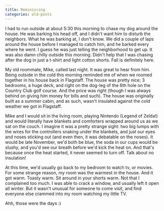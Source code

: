 ```yaml
---
title: Reminiscing
categories: old-posts
---
```

I had to run outside at about 5:30 this morning to chase my dog around the house. He was barking his head off, and I didn't want him to disturb the neighbors. What he was barking at, I don't know. We did a couple of laps around the house before I managed to catch him, and he barked every where he went. I guess he was just telling the neighborhood to get up. It was also damn chilly outside this morning. Didn't help that I was chasing after the dog in just a t-shirt and light cotton shorts. Fall is definitely here.
<!--more-->

My old roommate, Mike, called last night. It was great to hear from him. Being outside in the cold this morning reminded me of when we roomed together in his house back in Flagstaff. The house was pretty nice; 3 bedrooms, a huge deck, and right on the dog-leg of the 6th hole on the Country Club golf course. And the price was right (though I was always behind on giving him money for bills and such). The house was originally built as a summer cabin, and as such, wasn't insulated against the cold weather we got in Flagstaff.

Mike and I would sit in the living room, playing Nintendo (Legend of Zelda!) and would literally have blankets and comforters wrapped around us as we sat on the couch. I imagine it was a pretty strange sight: two big lumps with the wires for the controllers snaking under the blankets, and just our eyes and noses sticking out (and even then, it was debatable on the noses). It would be late November, we'd both be blue, the soda in our cups would be slushy, and you'd see our breath before we'd kick the heat on. And that's because once the heat started, it never seemed to turn off. Talk about no insulation!

At this time, we'd usually go back to my bedroom to watch tv, or movies. For some strange reason, my room was the warmest in the house. And it got warm. Toasty warm. Sit around in your shorts warm. Not that I complained too much. I was able to crack a window, and usually left it open all winter. But it wasn't unusual for someone to come visit, and find everyone else crammed into my room watching my little TV.

Ahh, those were the days :)